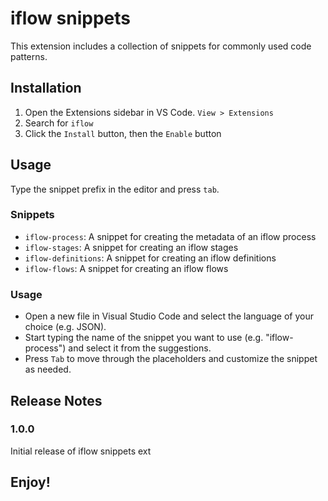 # iflow snippets

This extension includes a collection of snippets for commonly used code patterns.

## Installation

1. Open the Extensions sidebar in VS Code. `View > Extensions`
2. Search for `iflow`
3. Click the `Install` button, then the `Enable` button

## Usage

Type the snippet prefix in the editor and press `tab`.

### Snippets

- `iflow-process`: A snippet for creating the metadata of an iflow process
- `iflow-stages`: A snippet for creating an iflow stages
- `iflow-definitions`: A snippet for creating an iflow definitions
- `iflow-flows`: A snippet for creating an iflow flows

### Usage

- Open a new file in Visual Studio Code and select the language of your choice (e.g. JSON).
- Start typing the name of the snippet you want to use (e.g. "iflow-process") and select it from the suggestions.
- Press `Tab` to move through the placeholders and customize the snippet as needed.

## Release Notes

### 1.0.0

Initial release of iflow snippets ext

## Enjoy!
